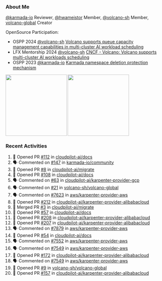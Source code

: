 ### About Me
[@karmada-io](https://github.com/karmada-io) Reviewer, [@hwameistor](https://github.com/hwameistor) Member, [@volcano-sh](https://github.com/volcano-sh) Member, [volcano-global](https://github.com/volcano-sh/volcano-global) Creator

OpenSource Participation:
- OSPP 2024 [@volcano-sh](https://github.com/volcano-sh) [Volcano supports queue capacity management capabilities in multi-cluster AI workload scheduling](https://summer-ospp.ac.cn/org/prodetail/243ba0505?list=org&navpage=org)
- LFX Mentorship 2024 [@volcano-sh](https://github.com/volcano-sh) [CNCF - Volcano: Volcano supports multi-cluster AI workloads scheduling](https://mentorship.lfx.linuxfoundation.org/project/132a4971-6969-4ca6-a695-783ece3ac768)
- OSPP 2023 [@karmada-io](https://github.com/karmada-io) [Karmada namespace deletion protection mechanism](https://summer-ospp.ac.cn/2023/org/prodetail/235c40372?lang=en&list=pro)

<div style="display: flex; gap: 3px;">
  <img height="200px" src="https://github-readme-stats.vercel.app/api?username=Vacant2333&show_icons=true&theme=flag-india&count_private=true&hide_rank=true&include_all_commits=true">
  <img height="200px" src="https://github-readme-stats.vercel.app/api/top-langs/?username=Vacant2333&layout=donut">
</div>

### Recent Activities
<!--START_SECTION:activity-->
1. 💪 Opened PR [#112](https://github.com/cloudpilot-ai/docs/pull/112) in [cloudpilot-ai/docs](https://github.com/cloudpilot-ai/docs)
2. 🗣 Commented on [#147](https://github.com/karmada-io/community/issues/147#issuecomment-3138876264) in [karmada-io/community](https://github.com/karmada-io/community)
3. 💪 Opened PR [#8](https://github.com/cloudpilot-ai/migrate/pull/8) in [cloudpilot-ai/migrate](https://github.com/cloudpilot-ai/migrate)
4. 💪 Opened PR [#108](https://github.com/cloudpilot-ai/docs/pull/108) in [cloudpilot-ai/docs](https://github.com/cloudpilot-ai/docs)
5. 🗣 Commented on [#63](https://github.com/cloudpilot-ai/karpenter-provider-gcp/pull/63#issuecomment-3031795704) in [cloudpilot-ai/karpenter-provider-gcp](https://github.com/cloudpilot-ai/karpenter-provider-gcp)
6. 🗣 Commented on [#21](https://github.com/volcano-sh/volcano-global/pull/21#issuecomment-2987045407) in [volcano-sh/volcano-global](https://github.com/volcano-sh/volcano-global)
7. 🗣 Commented on [#7623](https://github.com/aws/karpenter-provider-aws/pull/7623#issuecomment-2785173652) in [aws/karpenter-provider-aws](https://github.com/aws/karpenter-provider-aws)
8. 💪 Opened PR [#212](https://github.com/cloudpilot-ai/karpenter-provider-alibabacloud/pull/212) in [cloudpilot-ai/karpenter-provider-alibabacloud](https://github.com/cloudpilot-ai/karpenter-provider-alibabacloud)
9. 🎉 Merged PR [#3](https://github.com/cloudpilot-ai/migrate/pull/3) in [cloudpilot-ai/migrate](https://github.com/cloudpilot-ai/migrate)
10. 💪 Opened PR [#57](https://github.com/cloudpilot-ai/docs/pull/57) in [cloudpilot-ai/docs](https://github.com/cloudpilot-ai/docs)
11. 💪 Opened PR [#208](https://github.com/cloudpilot-ai/karpenter-provider-alibabacloud/pull/208) in [cloudpilot-ai/karpenter-provider-alibabacloud](https://github.com/cloudpilot-ai/karpenter-provider-alibabacloud)
12. 💪 Opened PR [#207](https://github.com/cloudpilot-ai/karpenter-provider-alibabacloud/pull/207) in [cloudpilot-ai/karpenter-provider-alibabacloud](https://github.com/cloudpilot-ai/karpenter-provider-alibabacloud)
13. 🗣 Commented on [#7879](https://github.com/aws/karpenter-provider-aws/pull/7879#issuecomment-2738878142) in [aws/karpenter-provider-aws](https://github.com/aws/karpenter-provider-aws)
14. 💪 Opened PR [#54](https://github.com/cloudpilot-ai/docs/pull/54) in [cloudpilot-ai/docs](https://github.com/cloudpilot-ai/docs)
15. 🗣 Commented on [#7552](https://github.com/aws/karpenter-provider-aws/pull/7552#issuecomment-2568633275) in [aws/karpenter-provider-aws](https://github.com/aws/karpenter-provider-aws)
16. 🗣 Commented on [#7549](https://github.com/aws/karpenter-provider-aws/pull/7549#issuecomment-2568632718) in [aws/karpenter-provider-aws](https://github.com/aws/karpenter-provider-aws)
17. 💪 Opened PR [#172](https://github.com/cloudpilot-ai/karpenter-provider-alibabacloud/pull/172) in [cloudpilot-ai/karpenter-provider-alibabacloud](https://github.com/cloudpilot-ai/karpenter-provider-alibabacloud)
18. 🗣 Commented on [#7549](https://github.com/aws/karpenter-provider-aws/pull/7549#issuecomment-2558481490) in [aws/karpenter-provider-aws](https://github.com/aws/karpenter-provider-aws)
19. 💪 Opened PR [#9](https://github.com/volcano-sh/volcano-global/pull/9) in [volcano-sh/volcano-global](https://github.com/volcano-sh/volcano-global)
20. 💪 Opened PR [#157](https://github.com/cloudpilot-ai/karpenter-provider-alibabacloud/pull/157) in [cloudpilot-ai/karpenter-provider-alibabacloud](https://github.com/cloudpilot-ai/karpenter-provider-alibabacloud)
<!--END_SECTION:activity-->
